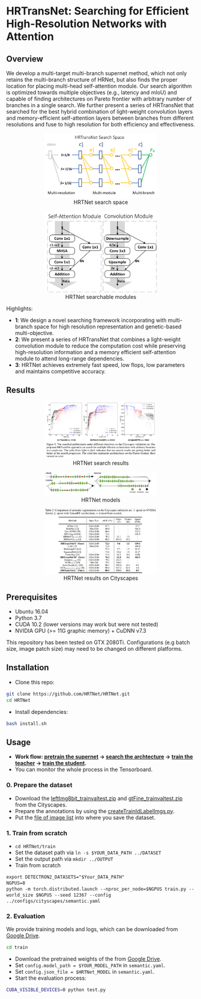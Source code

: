 # HRTransNet: Searching for Efficient High-Resolution Networks with Attention


## Overview

We develop a multi-target multi-branch supernet method, which not only retains the
multi-branch structure of HRNet, but also finds the proper location for placing multi-head self-attention module. Our search algorithm is optimized towards multiple objectives (e.g., latency and mIoU) and capable of finding architectures on Pareto frontier with arbitrary number of branches in a single search. We further present a series of HRTransNet that searched for the best hybrid combination of light-weight convolution layers and memory-efficient self-attention layers between branches from different resolutions and fuse to high resolution for both efficiency and effectiveness.

<p align="center">
  <img src="images/intro.png" alt="intro" width="300"/></br>
  <span align="center">HRTNet search space</span>
</p>

<p align="center">
  <img src="images/op.png" alt="intro" width="300"/></br>
  <span align="center">HRTNet searchable modules</span>
</p>


Highlights:
* **1**: We design a novel searching framework incorporating with multi-branch space for high resolution representation and genetic-based multi-objective.
* **2**: We present a series of HRTransNet that combines a light-weight convolution module to reduce the computation cost while preserving high-resolution information and a memory efficient self-attention module to attend long-range dependencies.
* **3**: HRTNet achieves extremely fast speed, low flops, low parameters and maintains competitive accuracy.

## Results
<p align="center">
  <img src="images/search.png" alt="intro" width="300"/></br>
  <span align="center">HRTNet search results</span>
</p>

<p align="center">
  <img src="images/hrtnet.png" alt="intro" width="300"/></br>
  <span align="center">HRTNet models</span>
</p>

<p align="center">
  <img src="images/results.png" alt="intro" width="300"/></br>
  <span align="center">HRTNet results on Cityscapes</span>
</p>


## Prerequisites
- Ubuntu 16.04
- Python 3.7
- CUDA 10.2 (lower versions may work but were not tested)
- NVIDIA GPU (>= 11G graphic memory) + CuDNN v7.3

This repository has been tested on GTX 2080Ti. Configurations (e.g batch size, image patch size) may need to be changed on different platforms.

## Installation
* Clone this repo:
```bash
git clone https://github.com/HRTNet/HRTNet.git
cd HRTNet
```
* Install dependencies:
```bash
bash install.sh
```

## Usage
* **Work flow: [pretrain the supernet](https://github.com/chenwydj/FasterSeg#11-pretrain-the-supernet) &rarr; [search the archtecture](https://github.com/chenwydj/FasterSeg#12-search-the-architecture) &rarr; [train the teacher](https://github.com/chenwydj/FasterSeg#21-train-the-teacher-network) &rarr; [train the student](https://github.com/chenwydj/FasterSeg#22-train-the-student-network-fasterseg).**
* You can monitor the whole process in the Tensorboard.

### 0. Prepare the dataset
* Download the [leftImg8bit_trainvaltest.zip](https://www.cityscapes-dataset.com/file-handling/?packageID=3) and [gtFine_trainvaltest.zip](https://www.cityscapes-dataset.com/file-handling/?packageID=1) from the Cityscapes.
* Prepare the annotations by using the [createTrainIdLabelImgs.py](https://github.com/mcordts/cityscapesScripts/blob/master/cityscapesscripts/preparation/createTrainIdLabelImgs.py).
* Put the [file of image list](tools/datasets/cityscapes/) into where you save the dataset.


### 1. Train from scratch
* `cd HRTNet/train`
* Set the dataset path via  `ln -s $YOUR_DATA_PATH ../DATASET`
* Set the output path via `mkdir ../OUTPUT`
* Train from scratch
```
export DETECTRON2_DATASETS="$Your_DATA_PATH"
NGPUS=8
python -m torch.distributed.launch --nproc_per_node=$NGPUS train.py --world_size $NGPUS --seed 12367 --config ../configs/cityscapes/semantic.yaml
```

### 2. Evaluation
We provide training models and logs, which can be downloaded from [Google Drive](https://drive.google.com/drive/folders/10jR2H5JwuJq9UuPGWutyw50MHESBZZ3w?usp=sharing).

```bash
cd train
```
* Download the pretrained weights of the from [Google Drive](https://drive.google.com/drive/folders/10jR2H5JwuJq9UuPGWutyw50MHESBZZ3w?usp=sharing).
* Set `config.model_path = $YOUR_MODEL_PATH` in `semantic.yaml`.
* Set `config.json_file = $HRTNet_MODEL` in `semantic.yaml`.
* Start the evaluation process:
```bash
CUDA_VISIBLE_DEVICES=0 python test.py
```
